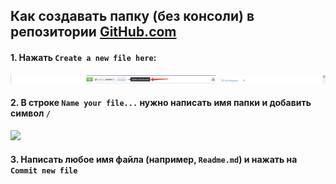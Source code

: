 ## Как создавать папку (без консоли) в репозитории [GitHub.com](www.github.com)

#### 1. Нажать `Create a new file here`:

![](/img/images/draftGitHub1.png)


#### 2. В строке `Name your file...`  нужно написать имя папки и добавить символ `/` 

![](https://github.com/soda-io/Hacks-and-Tips/blob/master/media/images/changing_file_path.png?raw=true)


#### 3. Написать любое имя файла (например, `Readme.md`) и нажать на `Commit new file`
